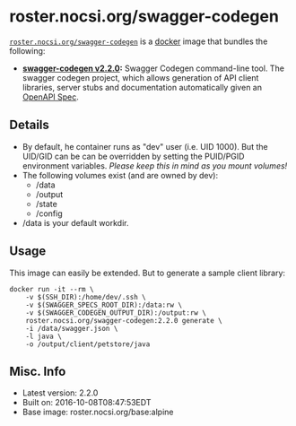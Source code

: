 # roster.nocsi.org/swagger-codegen  

[`roster.nocsi.org/swagger-codegen`][1] is a [docker][2] image that bundles the following:  
* **[swagger-codegen v2.2.0][3]:** Swagger Codegen command-line tool. The swagger codegen 
project, which allows generation of API client libraries, server stubs and documentation automatically given an [OpenAPI Spec][4].

## Details
* By default, he container runs as "dev" user (i.e. UID 1000). But the UID/GID can be can be overridden by setting the PUID/PGID environment variables. *Please keep this in mind as you mount volumes!* 
* The following volumes exist (and are owned by dev):  
  - /data
  - /output
  - /state
  - /config
* /data is your default workdir.   

## Usage 
This image can easily be extended.  But to generate a sample client library:  

````
docker run -it --rm \
	-v $(SSH_DIR):/home/dev/.ssh \
	-v $(SWAGGER_SPECS_ROOT_DIR):/data:rw \
	-v $(SWAGGER_CODEGEN_OUTPUT_DIR):/output:rw \
	roster.nocsi.org/swagger-codegen:2.2.0 generate \
	-i /data/swagger.json \ 
	-l java \ 
	-o /output/client/petstore/java  
````


## Misc. Info 
* Latest version: 2.2.0  
* Built on: 2016-10-08T08:47:53EDT   
* Base image: roster.nocsi.org/base:alpine   


[1]: https://hub.docker.com/r/roster.nocsi.org/swagger-codegen/   
[2]: https://docker.com 
[3]: http://swagger.io/swagger-codegen/  
[4]: https://github.com/OAI/OpenAPI-Specification    
